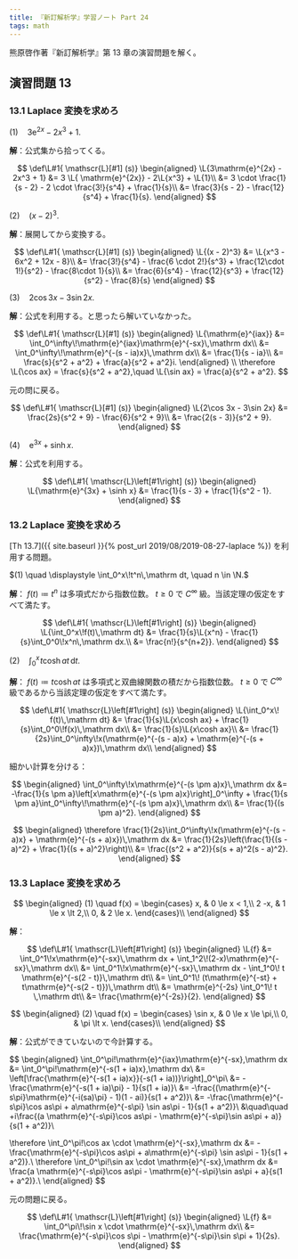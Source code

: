 ```yaml
---
title: 『新訂解析学』学習ノート Part 24
tags: math
---
```


熊原啓作著『新訂解析学』第 13 章の演習問題を解く。

## 演習問題 13

### 13.1 Laplace 変換を求めろ

$(1) \quad 3\mathrm{e}^{2x} - 2x^3 + 1.$

**解**：公式集から拾ってくる。

$$
\def\L#1{ \mathscr{L}[#1] (s)}
\begin{aligned}
\L{3\mathrm{e}^{2x} - 2x^3 + 1}
&= 3 \L{ \mathrm{e}^{2x}} - 2\L{x^3} + \L{1}\\
&= 3 \cdot \frac{1}{s - 2} - 2 \cdot \frac{3!}{s^4} + \frac{1}{s}\\
&= \frac{3}{s - 2} - \frac{12}{s^4} + \frac{1}{s}.
\end{aligned}
$$

$(2) \quad (x - 2)^3.$

**解**：展開してから変換する。

$$
\def\L#1{ \mathscr{L}[#1] (s)}
\begin{aligned}
    \L{(x - 2)^3} &= \L{x^3 - 6x^2 + 12x - 8}\\
    &= \frac{3!}{s^4} - \frac{6 \cdot 2!}{s^3} + \frac{12\cdot 1!}{s^2} - \frac{8\cdot 1}{s}\\
    &= \frac{6}{s^4} - \frac{12}{s^3} + \frac{12}{s^2} - \frac{8}{s}
\end{aligned}
$$

$(3) \quad 2\cos 3x - 3\sin 2x.$

**解**：公式を利用する。と思ったら解いていなかった。

$$
\def\L#1{ \mathscr{L}[#1] (s)}
\begin{aligned}
    \L{\mathrm{e}^{iax}} &= \int_0^\infty\!\mathrm{e}^{iax}\mathrm{e}^{-sx}\,\mathrm dx\\
    &= \int_0^\infty\!\mathrm{e}^{-(s - ia)x}\,\mathrm dx\\
    &= \frac{1}{s - ia}\\
    &= \frac{s}{s^2 + a^2} + \frac{a}{s^2 + a^2}i.
\end{aligned}
\\
\therefore \L{\cos ax} = \frac{s}{s^2 + a^2},\quad
\L{\sin ax} = \frac{a}{s^2 + a^2}.
$$

元の問に戻る。

$$
\def\L#1{ \mathscr{L}[#1] (s)}
\begin{aligned}
    \L{2\cos 3x - 3\sin 2x}
    &= \frac{2s}{s^2 + 9} - \frac{6}{s^2 + 9}\\
    &= \frac{2(s - 3)}{s^2 + 9}.
\end{aligned}
$$

$(4) \quad \mathrm{e}^{3x} + \sinh x.$

**解**：公式を利用する。

$$
\def\L#1{ \mathscr{L}\left[#1\right] (s)}
\begin{aligned}
    \L{\mathrm{e}^{3x} + \sinh x}
    &= \frac{1}{s - 3} + \frac{1}{s^2 - 1}.
\end{aligned}
$$

### 13.2 Laplace 変換を求めろ

[Th 13.7]({{ site.baseurl }}{% post_url 2019/08/2019-08-27-laplace %}) を利用する問題。

$(1) \quad \displaystyle \int_0^x\!t^n\,\mathrm dt, \quad n \in \N.$

**解**：
$f(t) \coloneqq t^n$ は多項式だから指数位数。
$t \ge 0$ で $C^\infty$ 級。当該定理の仮定をすべて満たす。

$$
\def\L#1{ \mathscr{L}\left[#1\right] (s)}
\begin{aligned}
\L{\int_0^x\!f(t)\,\mathrm dt}
&= \frac{1}{s}\L{x^n} - \frac{1}{s}\int_0^0\!x^n\,\mathrm dx.\\
&= \frac{n!}{s^{n+2}}.
\end{aligned}
$$

$(2) \quad \displaystyle \int_0^x\!t\cosh at\,\mathrm dt.$

**解**：
$f(t) \coloneqq t\cosh at$ は多項式と双曲線関数の積だから指数位数。
$t \ge 0$ で $C^\infty$ 級であるから当該定理の仮定をすべて満たす。

$$
\def\L#1{ \mathscr{L}\left[#1\right] (s)}
\begin{aligned}
    \L{\int_0^x\! f(t)\,\mathrm dt}
    &= \frac{1}{s}\L{x\cosh ax} + \frac{1}{s}\int_0^0\!f(x)\,\mathrm dx\\
    &= \frac{1}{s}\L{x\cosh ax}\\
    &= \frac{1}{2s}\int_0^\infty\!x(\mathrm{e}^{-(s - a)x} + \mathrm{e}^{-(s + a)x})\,\mathrm dx\\
\end{aligned}
$$

細かい計算を分ける：

$$
\begin{aligned}
\int_0^\infty\!x\mathrm{e}^{-(s \pm a)x}\,\mathrm dx
    &= -\frac{1}{s \pm a}\left[x\mathrm{e}^{-(s \pm a)x}\right]_0^\infty
    + \frac{1}{s \pm a}\int_0^\infty\!\mathrm{e}^{-(s \pm a)x}\,\mathrm dx\\
    &= \frac{1}{(s \pm a)^2}.
\end{aligned}
$$

$$
\begin{aligned}
    \therefore \frac{1}{2s}\int_0^\infty\!x(\mathrm{e}^{-(s - a)x} + \mathrm{e}^{-(s + a)x})\,\mathrm dx
    &= \frac{1}{2s}\left(\frac{1}{(s - a)^2} + \frac{1}{(s + a)^2}\right)\\
    &= \frac{(s^2 + a^2)}{s(s + a)^2(s - a)^2}.
\end{aligned}
$$

### 13.3 Laplace 変換を求めろ

$$
\begin{aligned}
(1) \quad f(x) = \begin{cases}
    x, & 0 \le x < 1,\\
    2 -x, & 1 \le x \lt 2,\\
    0, & 2 \le x.
\end{cases}\\
\end{aligned}
$$

**解**：

$$
\def\L#1{ \mathscr{L}\left[#1\right] (s)}
\begin{aligned}
    \L{f}
    &= \int_0^1\!x\mathrm{e}^{-sx}\,\mathrm dx
       + \int_1^2\!(2-x)\mathrm{e}^{-sx}\,\mathrm dx\\
    &= \int_0^1\!x\mathrm{e}^{-sx}\,\mathrm dx
       - \int_1^0\! t \mathrm{e}^{-s(2 - t)}\,\mathrm dt\\
    &= \int_0^1\! (t\mathrm{e}^{-st} + t\mathrm{e}^{-s(2 - t)})\,\mathrm dt\\
    &= \mathrm{e}^{-2s} \int_0^1\! t \,\mathrm dt\\
    &= \frac{\mathrm{e}^{-2s}}{2}.
\end{aligned}
$$

$$
\begin{aligned}
(2) \quad f(x) = \begin{cases}
    \sin x, & 0 \le x \le \pi,\\
    0, & \pi \lt x.
\end{cases}\\
\end{aligned}
$$

**解**：公式ができていないので今計算する。

$$
\begin{aligned}
    \int_0^\pi\!\mathrm{e}^{iax}\mathrm{e}^{-sx}\,\mathrm dx
    &= \int_0^\pi\!\mathrm{e}^{-s(1 + ia)x}\,\mathrm dx\\
    &= \left[\frac{\mathrm{e}^{-s(1 + ia)x}}{-s(1 + ia))}\right]_0^\pi\\
    &= -\frac{\mathrm{e}^{-s(1 + ia)\pi} - 1}{s(1 + ia)}\\
    &= -\frac{(\mathrm{e}^{-s\pi}\mathrm{e}^{-i(sa)\pi} - 1)(1 - ai)}{s(1 + a^2)}\\
    &= -\frac{\mathrm{e}^{-s\pi}\cos as\pi + a\mathrm{e}^{-s\pi} \sin as\pi - 1}{s(1 + a^2)}\\
    &\quad\quad +i\frac{(a \mathrm{e}^{-s\pi}\cos as\pi - \mathrm{e}^{-s\pi}\sin as\pi + a)}{s(1 + a^2)}\\

\therefore \int_0^\pi\!\cos ax \cdot \mathrm{e}^{-sx}\,\mathrm dx
    &= -\frac{\mathrm{e}^{-s\pi}\cos as\pi + a\mathrm{e}^{-s\pi} \sin as\pi - 1}{s(1 + a^2)}.\\
\therefore \int_0^\pi\!\sin ax \cdot \mathrm{e}^{-sx}\,\mathrm dx
    &= \frac{a \mathrm{e}^{-s\pi}\cos as\pi - \mathrm{e}^{-s\pi}\sin as\pi + a}{s(1 + a^2)}.\\
\end{aligned}
$$

元の問題に戻る。

$$
\def\L#1{ \mathscr{L}\left[#1\right] (s)}
\begin{aligned}
\L{f} &= \int_0^\pi\!\sin x \cdot \mathrm{e}^{-sx}\,\mathrm dx\\
&= \frac{\mathrm{e}^{-s\pi}\cos s\pi - \mathrm{e}^{-s\pi}\sin s\pi + 1}{2s}.
\end{aligned}
$$
